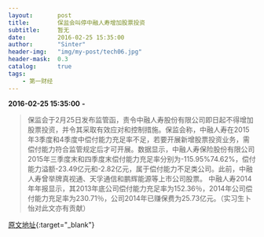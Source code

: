 ```yaml
---
layout:       post
title:        保监会叫停中融人寿增加股票投资
subtitle:     暂无
date:         2016-02-25 15:35:00
author:       "Sinter"
header-img:   "img/my-post/tech06.jpg"
header-mask:  0.3
catalog:      true
tags:
    - 第一财经
---
```


**2016-02-25 15:35:00**  **-**

> 保监会于2月25日发布监管函，责令中融人寿股份有限公司即日起不得增加股票投资，并令其采取有效应对和控制措施。保监会称，中融人寿在2015年3季度和4季度中偿付能力充足率不足，若要开展新增股票投资业务，需偿付能力符合监管规定后才可开展。数据显示，中融人寿保险股份有限公司2015年三季度末和四季度末偿付能力充足率分别为-115.95%74.62%，偿付能力溢额-23.49亿元和-2.82亿元，属于偿付能力不足类公司。此前，中融人寿曾举牌真视通、天孚通信和鹏辉能源等上市公司股票。
中融人寿2014年年报显示，其2013年底公司偿付能力充足率为152.36％，2014年公司偿付能力充足率为230.71％，公司2014年已赚保费为25.73亿元。（实习生卜怡对此文亦有贡献）


[原文地址](http://www.yicai.com/news/4754054.html){:target="_blank"}


